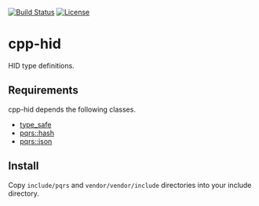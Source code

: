 [![Build Status](https://github.com/pqrs-org/cpp-hid/workflows/CI/badge.svg)](https://github.com/pqrs-org/cpp-hid/actions)
[![License](https://img.shields.io/badge/license-Boost%20Software%20License-blue.svg)](https://github.com/pqrs-org/cpp-hid/blob/main/LICENSE.md)

# cpp-hid

HID type definitions.

## Requirements

cpp-hid depends the following classes.

-   [type_safe](https://github.com/foonathan/type_safe)
-   [pqrs::hash](https://github.com/pqrs-org/cpp-hash)
-   [pqrs::json](https://github.com/pqrs-org/cpp-json)

## Install

Copy `include/pqrs` and `vendor/vendor/include` directories into your include directory.
